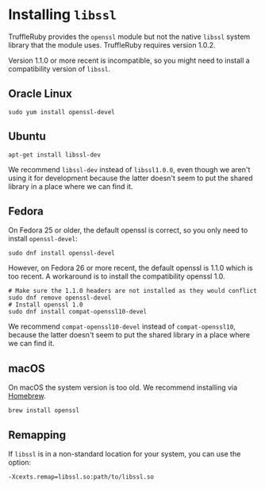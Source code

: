 # Installing `libssl`

TruffleRuby provides the `openssl` module but not the native `libssl` system
library that the module uses. TruffleRuby requires version 1.0.2.

Version 1.1.0 or more recent is incompatible, so you might need to install a
compatibility version of `libssl`.

## Oracle Linux

```
sudo yum install openssl-devel
```

## Ubuntu

```
apt-get install libssl-dev
```

We recommend `libssl-dev` instead of `libssl1.0.0`, even though we aren't using
it for development because the latter doesn't seem to put the shared library in
a place where we can find it.

## Fedora

On Fedora 25 or older, the default openssl is correct, so you only need to
install `openssl-devel`:

```
sudo dnf install openssl-devel
```

However, on Fedora 26 or more recent, the default openssl is 1.1.0 which is too
recent. A workaround is to install the compatibility openssl 1.0.

```
# Make sure the 1.1.0 headers are not installed as they would conflict
sudo dnf remove openssl-devel
# Install openssl 1.0
sudo dnf install compat-openssl10-devel
```

We recommend `compat-openssl10-devel` instead of `compat-openssl10`, because the
latter doesn't seem to put the shared library in a place where we can find it.

## macOS

On macOS the system version is too old. We recommend installing via
[Homebrew](https://brew.sh).

```
brew install openssl
```

## Remapping

If `libssl` is in a non-standard location for your system, you can use the
option:

```
-Xcexts.remap=libssl.so:path/to/libssl.so
```
